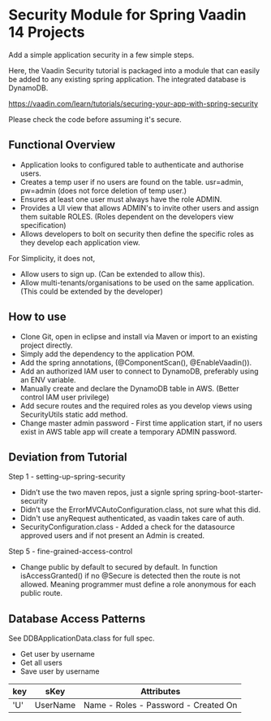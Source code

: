 # Security Module for Spring Vaadin 14 Projects

Add a simple application security in a few simple steps.

Here, the Vaadin Security tutorial is packaged into a module that can easily be added to any existing spring application. The integrated database is DynamoDB.

https://vaadin.com/learn/tutorials/securing-your-app-with-spring-security

Please check the code before assuming it's secure.

## Functional Overview

* Application looks to configured table to authenticate and authorise users.
* Creates a temp user if no users are found on the table. usr=admin, pw=admin (does not force deletion of temp user.)
* Ensures at least one user must always have the role ADMIN.
* Provides a UI view that allows ADMIN's to invite other users and assign them suitable ROLES. (Roles dependent on the developers view specification)
* Allows developers to bolt on security then define the specific roles as they develop each application view.

For Simplicity, it does not,

* Allow users to sign up. (Can be extended to allow this).
* Allow multi-tenants/organisations to be used on the same application. (This could be extended by the developer)


## How to use

* Clone Git, open in eclipse and install via Maven or import to an existing project directly.
* Simply add the dependency to the application POM.
* Add the spring annotations, (@ComponentScan(), @EnableVaadin()).
* Add an authorized IAM user to connect to DynamoDB, preferably using an ENV variable.
* Manually create and declare the DynamoDB table in AWS. (Better control IAM user privilege)
* Add secure routes and the required roles as you develop views using SecurityUtils static add method.
* Change master admin password - First time application start, if no users exist in AWS table app will create a temporary ADMIN password.


## Deviation from Tutorial

Step 1 - setting-up-spring-security

* Didn’t use the two maven repos, just a signle spring spring-boot-starter-security
* Didn’t use the ErrorMVCAutoConfiguration.class, not sure what this did.
* Didn't use anyRequest authenticated, as vaadin takes care of auth.
* SecurityConfiguration.class - Added a check for the datasource approved users and if not present an Admin is created.

Step 5 - fine-grained-access-control

* Change public by default to secured by default. In function isAccessGranted() if no @Secure is detected then the route is not allowed. Meaning programmer must define a role anonymous for each public route.

## Database Access Patterns

See DDBApplicationData.class for full spec.

* Get user by username
* Get all users
* Save user by username

key | sKey | Attributes
----|---------|-----------
'U' | UserName | Name - Roles - Password - Created On
